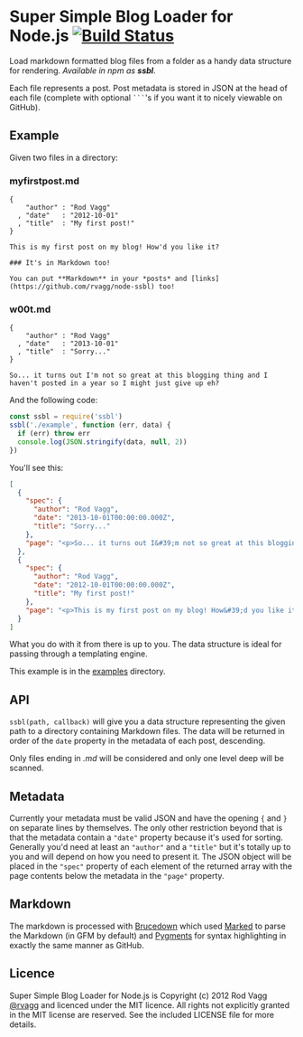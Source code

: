 # Super Simple Blog Loader for Node.js [![Build Status](https://secure.travis-ci.org/rvagg/node-ssbl.png)](http://travis-ci.org/rvagg/node-ssbl)

Load markdown formatted blog files from a folder as a handy data structure for rendering. *Available in npm as <strong>ssbl</strong>*.

Each file represents a post. Post metadata is stored in JSON at the head of each file (complete with optional <code>```</code>'s if you want it to nicely viewable on GitHub).

## Example

Given two files in a directory:

### myfirstpost.md

```
{
    "author" : "Rod Vagg"
  , "date"   : "2012-10-01"
  , "title"  : "My first post!"
}

This is my first post on my blog! How'd you like it?

### It's in Markdown too!

You can put **Markdown** in your *posts* and [links](https://github.com/rvagg/node-ssbl) too!
```

### w00t.md

```
{
    "author" : "Rod Vagg"
  , "date"   : "2013-10-01"
  , "title"  : "Sorry..."
}

So... it turns out I'm not so great at this blogging thing and I haven't posted in a year so I might just give up eh?
```

And the following code:

```js
const ssbl = require('ssbl')
ssbl('./example', function (err, data) {
  if (err) throw err
  console.log(JSON.stringify(data, null, 2))
})
```

You'll see this:

```json
[
  {
    "spec": {
      "author": "Rod Vagg",
      "date": "2013-10-01T00:00:00.000Z",
      "title": "Sorry..."
    },
    "page": "<p>So... it turns out I&#39;m not so great at this blogging thing and I haven&#39;t posted in a year so I might just give up eh?</p>\n"
  },
  {
    "spec": {
      "author": "Rod Vagg",
      "date": "2012-10-01T00:00:00.000Z",
      "title": "My first post!"
    },
    "page": "<p>This is my first post on my blog! How&#39;d you like it?</p>\n<h3>It&#39;s in Markdown too!</h3>\n<p>You can put <strong>Markdown</strong> in your <em>posts</em> and <a href=\"https://github.com/rvagg/node-ssbl\">links</a> too!</p>\n"
  }
]
```

What you do with it from there is up to you. The data structure is ideal for passing through a templating engine.

This example is in the [examples](./examples/) directory.

## API

`ssbl(path, callback)` will give you a data structure representing the given path to a directory containing Markdown files. The data will be returned in order of the `date` property in the metadata of each post, descending.

Only files ending in *.md* will be considered and only one level deep will be scanned.

## Metadata

Currently your metadata must be valid JSON and have the opening `{` and `}` on separate lines by themselves. The only other restriction beyond that is that the metadata contain a `"date"` property because it's used for sorting. Generally you'd need at least an `"author"` and a `"title"` but it's totally up to you and will depend on how you need to present it. The JSON object will be placed in the `"spec"` property of each element of the returned array with the page contents below the metadata in the `"page"` property.

## Markdown

The markdown is processed with [Brucedown](https://github.com/rvagg/node-brucedown) which used [Marked](https://github.com/chjj/marked) to parse the Markdown (in GFM by default) and [Pygments](http://pygments.org/) for syntax highlighting in exactly the same manner as GitHub.

## Licence

Super Simple Blog Loader for Node.js is Copyright (c) 2012 Rod Vagg [@rvagg](https://twitter.com/rvagg) and licenced under the MIT licence. All rights not explicitly granted in the MIT license are reserved. See the included LICENSE file for more details.
